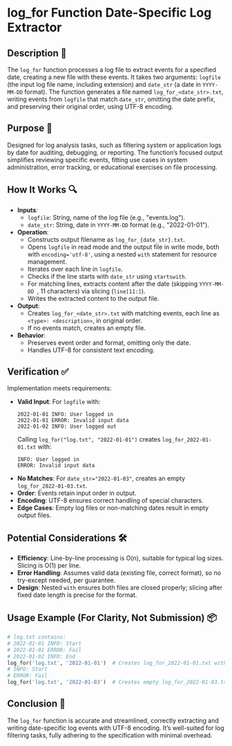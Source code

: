 # log_for Function Date-Specific Log Extractor

## Description 📝

The `log_for` function processes a log file to extract events for a specified date, creating a new file with these events.
It takes two arguments: `logfile` (the input log file name, including extension) and `date_str` (a date in `YYYY-MM-DD` format).
The function generates a file named `log_for_<date_str>.txt`, writing events from `logfile` that match `date_str`, omitting the date prefix, and preserving their original order, using UTF-8 encoding.

## Purpose 🎯

Designed for log analysis tasks, such as filtering system or application logs by date for auditing, debugging, or reporting.
The function’s focused output simplifies reviewing specific events, fitting use cases in system administration, error tracking, or educational exercises on file processing.

## How It Works 🔍

-   **Inputs**:
    -   `logfile`: String, name of the log file (e.g., "events.log").
    -   `date_str`: String, date in `YYYY-MM-DD` format (e.g., "2022-01-01").
-   **Operation**:
    -   Constructs output filename as `log_for_{date_str}.txt`.
    -   Opens `logfile` in read mode and the output file in write mode, both with `encoding='utf-8'`, using a nested `with` statement for resource management.
    -   Iterates over each line in `logfile`.
    -   Checks if the line starts with `date_str` using `startswith`.
    -   For matching lines, extracts content after the date (skipping `YYYY-MM-DD `, 11 characters) via slicing (`line[11:]`).
    -   Writes the extracted content to the output file.
-   **Output**:
    -   Creates `log_for_<date_str>.txt` with matching events, each line as `<type>: <description>`, in original order.
    -   If no events match, creates an empty file.
-   **Behavior**:
    -   Preserves event order and format, omitting only the date.
    -   Handles UTF-8 for consistent text encoding.

## Verification ✅

Implementation meets requirements:

-   **Valid Input**: For `logfile` with:
    ```
    2022-01-01 INFO: User logged in
    2022-01-01 ERROR: Invalid input data
    2022-01-02 INFO: User logged out
    ```
    Calling `log_for("log.txt", "2022-01-01")` creates `log_for_2022-01-01.txt` with:
    ```
    INFO: User logged in
    ERROR: Invalid input data
    ```
-   **No Matches**: For `date_str="2022-01-03"`, creates an empty `log_for_2022-01-03.txt`.
-   **Order**: Events retain input order in output.
-   **Encoding**: UTF-8 ensures correct handling of special characters.
-   **Edge Cases**: Empty log files or non-matching dates result in empty output files.

## Potential Considerations 🛠️

-   **Efficiency**: Line-by-line processing is O(n), suitable for typical log sizes. Slicing is O(1) per line.
-   **Error Handling**: Assumes valid data (existing file, correct format), so no try-except needed, per guarantee.
-   **Design**: Nested `with` ensures both files are closed properly; slicing after fixed date length is precise for the format.

## Usage Example (For Clarity, Not Submission) 📦

```python
# log.txt contains:
# 2022-01-01 INFO: Start
# 2022-01-01 ERROR: Fail
# 2022-01-02 INFO: End
log_for('log.txt', '2022-01-01')  # Creates log_for_2022-01-01.txt with:
# INFO: Start
# ERROR: Fail
log_for('log.txt', '2022-01-03')  # Creates empty log_for_2022-01-03.txt
```

## Conclusion 🚀

The `log_for` function is accurate and streamlined, correctly extracting and writing date-specific log events with UTF-8 encoding.
It’s well-suited for log filtering tasks, fully adhering to the specification with minimal overhead.
